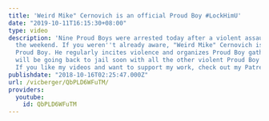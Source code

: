 ```yaml
---
title: 'Weird Mike" Cernovich is an official Proud Boy #LockHimU'
date: "2019-10-11T16:15:30+08:00"
type: video
description: 'Nine Proud Boys were arrested today after a violent assault in NYC over
  the weekend. If you weren''t already aware, "Weird Mike" Cernovich is an official
  Proud Boy. He regularly incites violence and organizes Proud Boy gatherings. He
  will be going back to jail soon with all the other violent Proud Boy gang members.
  If you like my videos and want to support my work, check out my Patreon here: https://www.patreon.com/vicberger'
publishdate: "2018-10-16T02:25:47.000Z"
url: /vicberger/QbPLD6WFuTM/
providers:
  youtube:
    id: QbPLD6WFuTM
---
```

